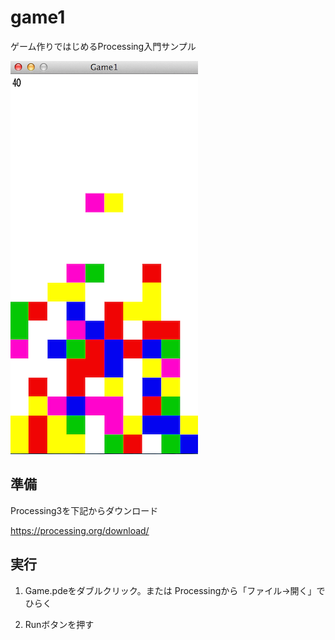 # game1

ゲーム作りではじめるProcessing入門サンプル



![Sample](pic.png)


## 準備

Processing3を下記からダウンロード

https://processing.org/download/


## 実行

1. Game.pdeをダブルクリック。または Processingから「ファイル→開く」でひらく

2. Runボタンを押す
